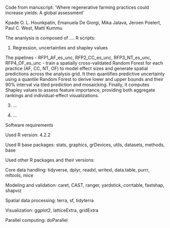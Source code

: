 Code from manuscript: 'Where regenerative farming practices could increase yields: A global assessment'

Kpade O. L. Hounkpatin, Emanuela De Giorgi, Mika Jalava, Jeroen Poelert, Paul C. West, Matti Kummu

The ananlysis is composed of .... R scripts:

1) Regression, uncertainties and shapley values

The pipelines - RFP1_AF_es_unc, RFP2_CC_es_unc, RFP3_NT_es_unc, RFP4_OF_es_unc - train a spatially cross-validated Random Forest for each practice (AF, CC, NT, OF) to model effect sizes and generate spatial predictions across the analysis grid. It then quantifies predictive uncertainty using a quantile Random Forest to derive lower and upper bounds and their 90% interval via tiled prediction and mosaicking. Finally, it computes Shapley values to assess feature importance, providing both aggregate rankings and individual-effect visualizations.
   
3) ...
   
4) ...
   

Software requirements

Used R version: 4.2.2

Used R base packages: stats, graphics, grDevices, utils, datasets, methods, base

Used other R packages and their versions:

Core data handling:
tidyverse, dplyr, readxl, writexl, data.table, purrr, mltools, mice

Modeling and validation:
caret, CAST, ranger, yardstick, corrtable, fastshap, shapviz

Spatial data processing:
terra, sf, tidyterra

Visualization:
ggplot2, latticeExtra, gridExtra

Parallel computing:
doParallel

